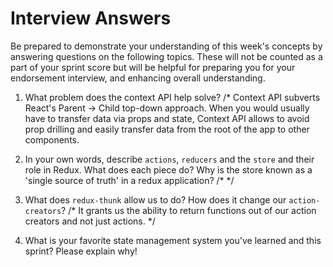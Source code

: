 # Interview Answers
Be prepared to demonstrate your understanding of this week's concepts by answering questions on the following topics. These will not be counted as a part of your sprint score but will be helpful for preparing you for your endorsement interview, and enhancing overall understanding.

1. What problem does the context API help solve?
     /* Context API subverts React's Parent -> Child top-down approach. When you would usually have to transfer data via props and state, Context API allows to avoid prop drilling and easily transfer data from the root of the app to other components.


2. In your own words, describe `actions`, `reducers` and the `store` and their role in Redux. What does each piece do? Why is the store known as a 'single source of truth' in a redux application?
     /* */


3. What does `redux-thunk` allow us to do? How does it change our `action-creators`?
     /* It grants us the ability to return functions out of our action creators and not just actions. */

4. What is your favorite state management system you've learned and this sprint? Please explain why!